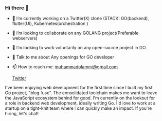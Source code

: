 ### Hi there 👋

<!--
**muhammadolammi/muhammadolammi** is a ✨ _special_ ✨ repository because its `README.md` (this file) appears on your GitHub profile.

Here are some ideas to get you started:

- 🔭 I’m currently working on ...
- 🌱 I’m currently learning ...
- 👯 I’m looking to collaborate on ...
- 🤔 I’m looking for help with ...
- 💬 Ask me about ...
- 📫 How to reach me: ...
- 😄 Pronouns: ...
- ⚡ Fun fact: ...
-->
- 🔭 I’m currently working on a Twitter(X) clone (STACK: GO(backend), flutter(UI), Kubernetes(orchestration )
- 👯 I’m looking to collaborate on any GOLANG project(Preferable webservers)
- 🤔 I’m looking to work voluntarily on any open-source project in GO.
- 💬 Talk to me about Any openings for GO developer
- 📫 How to reach me: muhammadolammi@gmail.com

  [Twitter](https://twitter.com/MAkewukanwo)


I've been enjoying web development for the first time since I built my first Go project, "blog fuse". The consolidated toolchain makes me want to leave the JavaScript ecosystem behind for good.
I'm currently on the lookout for a role in backend web development, ideally writing Go. I'd love to work at a startup on a tight-knit team where I can quickly make an impact. If you're hiring, let's chat!

